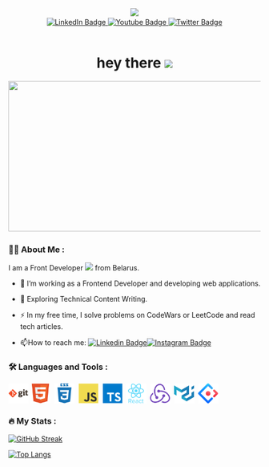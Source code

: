 <div id="header" align="center">
  <img src="https://i.giphy.com/media/v1.Y2lkPTc5MGI3NjExa3Nybmg2M3I1aG8wZnkzbDY4a3d3NDQxanRzYjZnMW84ZHEwOHB5biZlcD12MV9pbnRlcm5hbF9naWZfYnlfaWQmY3Q9cw/jdPMeyv9rn0hZHh8n9/giphy.gif" width="200"/>
  
  <div id="badges">
  <a href="https://www.linkedin.com/in/konstantintuhay/">
    <img src="https://img.shields.io/badge/LinkedIn-blue?style=for-the-badge&logo=linkedin&logoColor=white" alt="LinkedIn Badge"/>
  </a>
  <a href="#">
    <img src="https://img.shields.io/badge/YouTube-red?style=for-the-badge&logo=youtube&logoColor=white" alt="Youtube Badge"/>
  </a>
  <a href="#">
    <img src="https://img.shields.io/badge/Twitter-black?style=for-the-badge&logo=x&logoColor=white" alt="Twitter Badge"/>
  </a>
</div>
  
  <img src="https://komarev.com/ghpvc/?username=KonstantinTuhay&style=flat-square&color=blue" alt=""/>

  <h1>
    hey there
    <img src="https://media.giphy.com/media/hvRJCLFzcasrR4ia7z/giphy.gif" width="30px"/>
  </h1>
</div>



<div id="header" align="center">
  <img src="https://i.giphy.com/media/v1.Y2lkPTc5MGI3NjExYXEwaDltcXJqbWl1ZWptMGJycHpsYmNmZHU4dzM4NWgzOTU3N3ExdCZlcD12MV9pbnRlcm5hbF9naWZfYnlfaWQmY3Q9Zw/qgQUggAC3Pfv687qPC/giphy.gif" width="600" height="300"/>
</div>

### :man_technologist: About Me :

I am a Front Developer <img src="https://media.giphy.com/media/WUlplcMpOCEmTGBtBW/giphy.gif" width="30"> from Belarus.

- :telescope: I’m working as a Frontend Developer and developing web applications.

- :seedling: Exploring Technical Content Writing.

- :zap: In my free time, I solve problems on CodeWars or LeetCode and read tech articles.

- :mailbox:How to reach me: [![Linkedin Badge](https://img.shields.io/badge/-Tuhay-blue?style=flat&logo=Linkedin&logoColor=white)](url)[![Instagram Badge](https://img.shields.io/badge/-Tuhay-red?style=flat&logo=Instagram&logoColor=white)](https://www.linkedin.com/in/konstantintuhay/)

### :hammer_and_wrench: Languages and Tools :

<div>
  <img src="https://github.com/devicons/devicon/blob/master/icons/git/git-original-wordmark.svg" title="Git" **alt="Git" width="40" height="40"/>
  <img src="https://github.com/devicons/devicon/blob/master/icons/html5/html5-original.svg" title="HTML5" alt="HTML" width="40" height="40"/>&nbsp;
  <img src="https://github.com/devicons/devicon/blob/master/icons/css3/css3-plain-wordmark.svg"  title="CSS3" alt="CSS" width="40" height="40"/>&nbsp;
  <img src="https://github.com/devicons/devicon/blob/master/icons/javascript/javascript-original.svg" title="JavaScript" alt="JavaScript" width="40" height="40"/>&nbsp;
  <img src="https://github.com/devicons/devicon/blob/master/icons/typescript/typescript-plain.svg" title="TypeScript" alt="TypeScript" width="40" height="40"/>&nbsp;
  <img src="https://github.com/devicons/devicon/blob/master/icons/react/react-original-wordmark.svg" title="React" alt="React" width="40" height="40"/>&nbsp;
  <img src="https://github.com/devicons/devicon/blob/master/icons/redux/redux-original.svg" title="Redux" alt="Redux " width="40" height="40"/>&nbsp;
  <img src="https://github.com/devicons/devicon/blob/master/icons/materialui/materialui-original.svg" title="Material UI" alt="Material UI" width="40" height="40"/>&nbsp; 
  <img src="https://github.com/devicons/devicon/blob/master/icons/antdesign/antdesign-original.svg" title="Ant Design" alt="Ant Design" width="40" height="40"/>&nbsp;
</div>

### :fire: My Stats :

[![GitHub Streak](http://github-readme-streak-stats.herokuapp.com?user=KonstantinTuhay&theme=dark&background=000000)](https://git.io/streak-stats)

[![Top Langs](https://github-readme-stats.vercel.app/api/top-langs/?username=KonstantinTuhay&layout=compact&theme=vision-friendly-dark)](https://github.com/anuraghazra/github-readme-stats)
